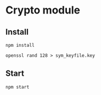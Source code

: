 # Crypto module

## Install

`npm install`

`openssl rand 128 > sym_keyfile.key`

## Start

`npm start`
